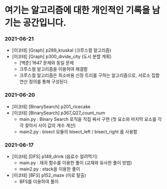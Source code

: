 # 여기는 알고리즘에 대한 개인적인 기록을 남기는 공간입니다.  

### 2021-06-21
- [이코테] [Graph] p289_kruskal (크루스컬 알고리즘)
- [이코테] [Graph] p300_divide_city (도시 분할 계획)
  - [백준] 1647 문제와 동일 문제
  - 크루스컬 알고리즘을 이용하여 해결함
  - 크루스컬 알고리즘은 최소비용 신장 트리를 구하는 알고리즘으로, 서로소 집합 연산 정의를 통해 구성된다

### 2021-06-20
- [이코테] [BinarySearch] p201_ricecake
- [이코테] [BinarySearch] p367_Q27_count_num
  - main.py : Binary Search 로직을 직접 짜서 구현 (첫 요소와 마지막 요소를 각각 찾아서 사이 값의 개수 계산)
  - main2.py : bisect 모듈의 bisect_left / bisect_right 를 사용함 
  
### 2021-06-17
- [이코테] [DFS] p149_drink (음료수 얼려먹기)
  - main.py : 재귀 함수를 이용한 풀이 (교재와 유사한 풀이 방법)
  - main2.py : stack을 이용한 풀이
- [이코테] [BFS] p152_maze (미로 탈출)
  - BFS를 이용하여 풀이 
 
